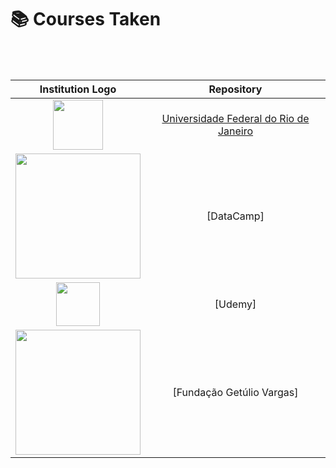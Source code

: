 # 📚 Courses Taken

<br><br>

| Institution Logo       | Repository | 
| :---:       |    :----:  |
| <img src="https://www.poli.ufrj.br/noticias/Logo%20225%20anos%20POLI.png" width=80px/>  | [Universidade Federal do Rio de Janeiro](https://github.com/EricaFer/ECA---UFRJ) |   |
| <img src="https://dka575ofm4ao0.cloudfront.net/pages-transactional_logos/retina/17180/regular.png" width=200px/>|  [DataCamp]    |      |
| <img src="https://cdn.worldvectorlogo.com/logos/udemy-1.svg" width=70px/>  | [Udemy]    |      |
| <img src="https://logodownload.org/wp-content/uploads/2016/09/FGV-Logo-3.png" width=200px/>  |  [Fundação Getúlio Vargas]     |      |
